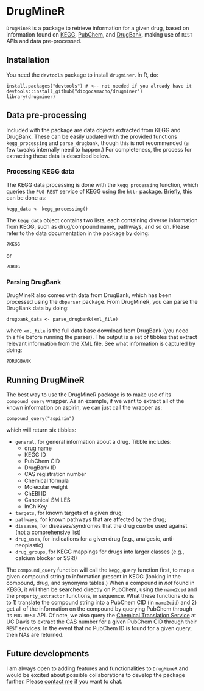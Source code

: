 # DrugMineR

`DrugMineR` is a package to retrieve information for a given drug, based on information found on [KEGG](https://www.kegg.jp), [PubChem](https://pubchem.ncbi.nlm.nih.gov), and [DrugBank](https://www.drugbank.ca), making use of `REST` APIs and data pre-processed. 

## Installation
You need the `devtools` package to install `drugminer`. In R, do:

```{r}
install.packages("devtools") # <-- not needed if you already have it
devtools::install_github("diogocamacho/drugminer")
library(drugminer)
```


## Data pre-processing
Included with the package are data objects extracted from KEGG and DrugBank. These can be easily updated with the provided functions `kegg_processing` and `parse_drugbank`, though this is not recommended (a few tweaks internally need to happen.) For completeness, the process for extracting these data is described below.

### Processing KEGG data
The KEGG data processing is done with the `kegg_processing` function, which queries the `PUG REST` service of KEGG using the `httr` package.  Briefly, this can be done as:

```{r}
kegg_data <- kegg_processing()
```

The `kegg_data` object contains two lists, each containing diverse information from KEGG, such as drug/compound name, pathways, and so on.  Please refer to the data documentation in the package by doing:

```{r}
?KEGG
```

or

```{r}
?DRUG
```

### Parsing DrugBank
DrugMineR also comes with data from DrugBank, which has been processed using the `dbparser` package. From DrugMineR, you can parse the DrugBank data by doing:

```{r} 
drugbank_data <- parse_drugbank(xml_file)
```

where `xml_file` is the full data base download from DrugBank (you need this file before running the parser). The output is a set of tibbles that extract relevant information from the XML file. See what information is captured by doing:

```{r}
?DRUGBANK
```


## Running DrugMineR
The best way to use the DrugMineR package is to make use of its `compound_query` wrapper. As an example, if we want to extract all of the known information on aspirin, we can just call the wrapper as:

```{r}
compound_query("aspirin")
```

which will return six tibbles:

 - `general`, for general information about a drug. Tibble includes:
   - drug name
   - KEGG ID
   - PubChem CID
   - DrugBank ID
   - CAS registration number
   - Chemical formula
   - Molecular weight
   - ChEBI ID
   - Canonical SMILES
   - InChIKey
 - `targets`, for known targets of a given drug;
 - `pathways`, for known pathways that are affected by the drug;
 - `diseases`, for diseases/syndromes that the drug *can* be used against (not a comprehensive list)
 - `drug_uses`, for indications for a given drug (e.g., analgesic, anti-neoplastic)
 - `drug_groups`, for KEGG mappings for drugs into larger classes (e.g., calcium blocker or SSRI)

The `compound_query` function will call the `kegg_query` function first, to map a given compound string to information present in KEGG (looking in the compound, drug, and synonyms tables.) When a compound in *not* found in KEGG, it will then be searched directly on PubChem, using the `name2cid` and the `property_extractor` functions, in sequence. What these functions do is to 1) translate the compound string into a PubChem CID (in `name2cid`) and 2) get all of the information on the compound by querying PubChem through its `PUG REST` API. Of note, we also query the [Chemical Translation Service](http://cts.fiehnlab.ucdavis.edu)  at UC Davis to extract the CAS number for a given PubChem CID through their `REST` services. In the event that no PubChem ID is found for a given query, then NAs are returned.


## Future developments
I am always open to adding features and functionalities to `DrugMineR` and would be excited about possible collaborations to develop the package further.  Please [contact me](mailto:diogo.camacho@wyss.harvard.edu) if you want to chat. 
